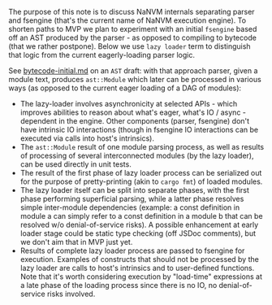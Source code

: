 The purpose of this note is to discuss NaNVM internals separating parser and fsengine (that's the
current name of NaNVM execution engine). To shorten paths to MVP we plan to experiment with an initial
`fsengine` based off an AST produced by the parser - as opposed to compiling to bytecode (that we
rather postpone). Below we use `lazy loader` term to distinguish that logic from the current
eagerly-loading parser logic.

See [bytecode-initial.md](bytecode-initial.md) on an `AST` draft: with that approach parser, given a module text, produces
`ast::Module` which later can be processed in various ways (as opposed to the current eager loading
of a DAG of modules):
- The lazy-loader involves asynchronicity at selected APIs - which improves abilities to reason about
what's eager, what's IO / async - dependent in the engine. Other components (parser, fsengine) don't
have intrinsic IO interactions (though in fsengine IO interactions can be executed via calls into
host's intrinsics).
- The `ast::Module` result of one module parsing process, as well as results of processing of
several interconnected modules (by the lazy loader), can be used directly in unit tests.
- The result of the first phase of lazy loader process can be serialized out for the purpose of
pretty-printing (akin to `cargo fmt`) of loaded modules.
- The lazy loader itself can be split into separate phases, with the first phase performing superficial
parsing, while a latter phase resolves simple inter-module dependencies (example: a const definition
in module a can simply refer to a const definition in a module b that can be resolved w/o denial-of-service
risks). A possible enhancement at early loader stage could be static type checking (off JSDoc comments),
but we don't aim that in MVP just yet.
- Results of complete lazy loader process are passed to fsengine for execution. Examples of constructs
that should not be processed by the lazy loader are calls to host's intrinsics and to user-defined
functions. Note that it's worth considering execution by "load-time" expressions at a late phase of the loading process since there is no IO, no denial-of-service risks involved.
